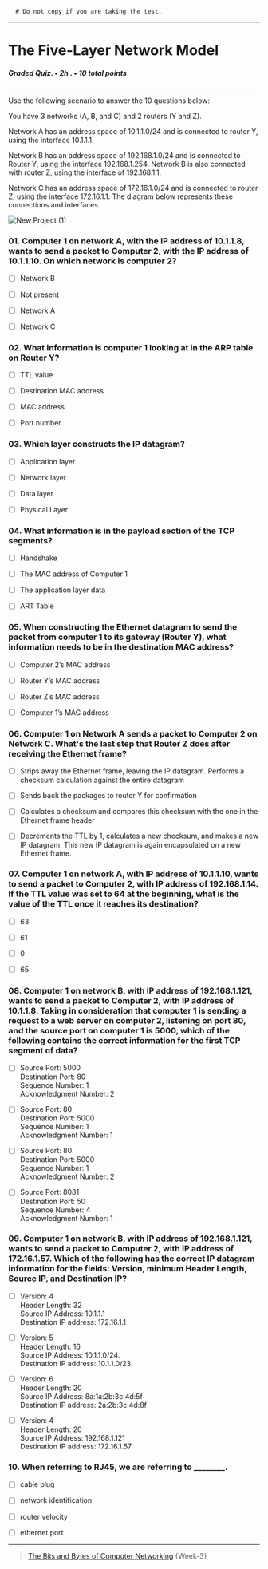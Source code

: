 ``` 
  # Do not copy if you are taking the test.
``` 
--- 
 
# The Five-Layer Network Model    
##### Graded Quiz. • 2h . • 10 total points 
----- 


Use the following scenario to answer the 10 questions below: 

You have 3 networks (A, B, and C) and 2 routers (Y and Z). 

Network A has an address space of 10.1.1.0/24 and is connected to router Y, using the interface 10.1.1.1.

Network B has an address space of 192.168.1.0/24 and is connected to Router Y, using the interface 192.168.1.254. Network B is also connected with router Z, using the interface of 192.168.1.1. 

Network C has an address space of 172.16.1.0/24 and is connected to router Z, using the interface 172.16.1.1. The diagram below represents these connections and interfaces.

![New Project (1)](https://github.com/repans/Google-IT-Support-Professional-Certificate/assets/89868933/6e1b9a3f-ca08-4883-98fd-7fa3c1a0359b)



### 01.  Computer 1 on network A, with the IP address of 10.1.1.8, wants to send a packet to Computer 2, with the IP address of 10.1.1.10. On which network is computer 2?
    
- [ ]  Network B    
- [ ]  Not present    
- [ ]  Network A    
- [ ]  Network C     


### 02.  What information is computer 1 looking at in the ARP table on Router Y?
    
- [ ]  TTL value    
- [ ]  Destination MAC address    
- [ ]  MAC address    
- [ ]  Port number


### 03.  Which layer constructs the IP datagram?
    
- [ ]  Application layer    
- [ ]  Network layer    
- [ ]  Data layer    
- [ ]  Physical Layer


### 04.  What information is in the payload section of the TCP segments?
    
- [ ]  Handshake    
- [ ]  The MAC address of Computer 1    
- [ ]  The application layer data    
- [ ]  ART Table


### 05.  When constructing the Ethernet datagram to send the packet from computer 1 to its gateway (Router Y), what information needs to be in the destination MAC address?
    
- [ ]  Computer 2’s MAC address    
- [ ]  Router Y’s MAC address    
- [ ]  Router Z’s MAC address    
- [ ]  Computer 1’s MAC address


### 06.  Computer 1 on Network A sends a packet to Computer 2 on Network C. What's the last step that Router Z does after receiving the Ethernet frame?
    
- [ ]  Strips away the Ethernet frame, leaving the IP datagram. Performs a checksum calculation against the entire datagram     
- [ ]  Sends back the packages to router Y for confirmation    
- [ ]  Calculates a checksum and compares this checksum with the one in the Ethernet frame header    
- [ ]  Decrements the TTL by 1, calculates a new checksum, and makes a new IP datagram. This new IP datagram is again encapsulated on a new Ethernet frame.


### 07.  Computer 1 on network A, with IP address of 10.1.1.10, wants to send a packet to Computer 2, with IP address of 192.168.1.14. If the TTL value was set to 64 at the beginning, what is the value of the TTL once it reaches its destination?
    
- [ ]  63    
- [ ]  61    
- [ ]  0    
- [ ]  65


### 08.  Computer 1 on network B, with IP address of 192.168.1.121, wants to send a packet to Computer 2, with IP address of 10.1.1.8. Taking in consideration that computer 1 is sending a request to a web server on computer 2, listening on port 80, and the source port on computer 1 is 5000, which of the following contains the correct information for the first TCP segment of data?
    
- [ ]   Source Port: 5000    
        Destination Port: 80    
        Sequence Number: 1    
        Acknowledgment Number: 2    
    
- [ ]   Source Port: 80    
        Destination Port: 5000     
        Sequence Number: 1    
        Acknowledgment Number: 1     
    
- [ ]   Source Port: 80    
        Destination Port: 5000    
        Sequence Number: 1    
        Acknowledgment Number: 2     
    
- [ ]   Source Port: 8081   
        Destination Port: 50    
        Sequence Number: 4   
        Acknowledgment Number: 1    


### 09.  Computer 1 on network B, with IP address of 192.168.1.121, wants to send a packet to Computer 2, with IP address of 172.16.1.57. Which of the following has the correct IP datagram information for the fields: Version, minimum Header Length, Source IP, and Destination IP?
    
- [ ]   Version: 4    
        Header Length: 32   
        Source IP Address: 10.1.1.1   
        Destination IP address: 172.16.1.1     
    
- [ ]   Version: 5     
        Header Length: 16   
        Source IP Address: 10.1.1.0/24.   
        Destination IP address: 10.1.1.0/23.     
    
- [ ]   Version: 6    
        Header Length: 20   
        Source IP Address: 8a:1a:2b:3c:4d:5f     
        Destination IP address: 2a:2b:3c:4d:8f       
     
- [ ]   Version: 4    
        Header Length: 20     
        Source IP Address: 192.168.1.121    
        Destination IP address: 172.16.1.57    


### 10.  When referring to RJ45, we are referring to ________.
    
- [ ]  cable plug    
- [ ]  network identification    
- [ ]  router velocity    
- [ ]  ethernet port     


--- 
> [The Bits and Bytes of Computer Networking](https://www.coursera.org/learn/computer-networking/) {Week-3} 
